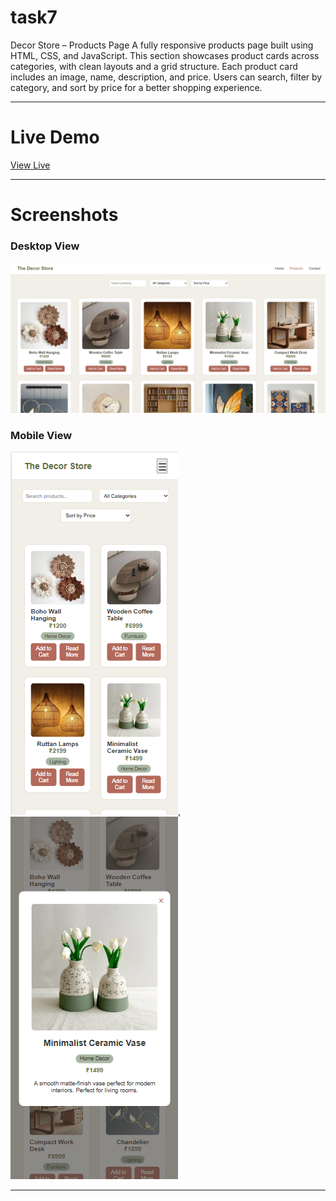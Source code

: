 # task7

Decor Store – Products Page
A fully responsive products page built using HTML, CSS, and JavaScript. This section showcases product cards across categories, with clean layouts and a grid structure. Each product card includes an image, name, description, and price. Users can search, filter by category, and sort by price for a better shopping experience.

---

# Live Demo

[ View Live]()

---

# Screenshots

### Desktop View

![Desktop Screenshot](images/ss1.png)

### Mobile View

![Mobile Screenshot](images/ss3.png),        
![Mobile Screenshot](images/ss2.png)

---
